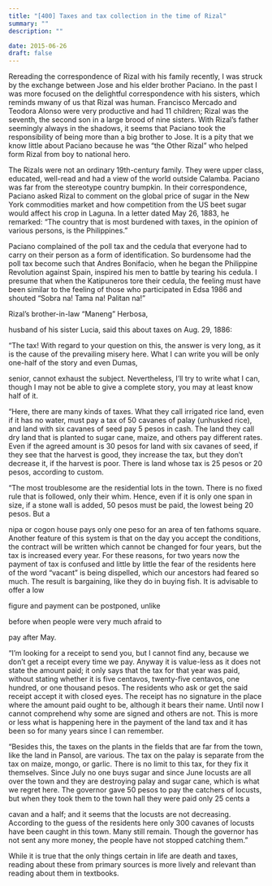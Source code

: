 ```yaml
---
title: "[400] Taxes and tax collection in the time of Rizal"
summary: ""
description: ""

date: 2015-06-26
draft: false
---
```


Rereading the correspondence of Rizal with his family recently, I was struck by the exchange between Jose and his elder brother Paciano. In the past I was more focused on the delightful correspondence with his sisters, which reminds mwany of us that Rizal was human. Francisco Mercado and Teodora Alonso were very productive and had 11 children; Rizal was the seventh, the second son in a large brood of nine sisters. With Rizal’s father seemingly always in the shadows, it seems that Paciano took the responsibility of being more than a big brother to Jose. It is a pity that we know little about Paciano because he was “the Other Rizal” who helped form Rizal from boy to national hero.

The Rizals were not an ordinary 19th-century family. They were upper class, educated, well-read and had a view of the world outside Calamba. Paciano was far from the stereotype country bumpkin. In their correspondence, Paciano asked Rizal to comment on the global price of sugar in the New York commodities market and how competition from the US beet sugar would affect his crop in Laguna. In a letter dated May 26, 1883, he remarked: “The country that is most burdened with taxes, in the opinion of various persons, is the Philippines.”

Paciano complained of the poll tax and the cedula that everyone had to carry on their person as a form of identification. So burdensome had the poll tax become such that Andres Bonifacio, when he began the Philippine Revolution against Spain, inspired his men to battle by tearing his cedula. I presume that when the Katipuneros tore their cedula, the feeling must have been similar to the feeling of those who participated in Edsa 1986 and shouted “Sobra na! Tama na! Palitan na!”

Rizal’s brother-in-law “Maneng” Herbosa,

husband of his sister Lucia, said this about taxes on Aug. 29, 1886:

“The tax! With regard to your question on this, the answer is very long, as it is the cause of the prevailing misery here. What I can write you will be only one-half of the story and even Dumas,

senior, cannot exhaust the subject. Nevertheless, I’ll try to write what I can, though I may not be able to give a complete story, you may at least know half of it.

“Here, there are many kinds of taxes. What they call irrigated rice land, even if it has no water, must pay a tax of 50 cavanes of palay (unhusked rice), and land with six cavanes of seed pay 5 pesos in cash. The land they call dry land that is planted to sugar cane, maize, and others pay different rates. Even if the agreed amount is 30 pesos for land with six cavanes of seed, if they see that the harvest is good, they increase the tax, but they don’t decrease it, if the harvest is poor. There is land whose tax is 25 pesos or 20 pesos, according to custom.

“The most troublesome are the residential lots in the town. There is no fixed rule that is followed, only their whim. Hence, even if it is only one span in size, if a stone wall is added, 50 pesos must be paid, the lowest being 20 pesos. But a

nipa or cogon house pays only one peso for an area of ten fathoms square. Another feature of this system is that on the day you accept the conditions, the contract will be written which cannot be changed for four years, but the tax is increased every year. For these reasons, for two years now the payment of tax is confused and little by little the fear of the residents here of the word “vacant” is being dispelled, which our ancestors had feared so much. The result is bargaining, like they do in buying fish. It is advisable to offer a low

figure and payment can be postponed, unlike

before when people were very much afraid to

pay after May.

“I’m looking for a receipt to send you, but I cannot find any, because we don’t get a receipt every time we pay. Anyway it is value-less as it does not state the amount paid; it only says that the tax for that year was paid, without stating whether it is five centavos, twenty-five centavos, one hundred, or one thousand pesos. The residents who ask or get the said receipt accept it with closed eyes. The receipt has no signature in the place where the amount paid ought to be, although it bears their name. Until now I cannot comprehend why some are signed and others are not. This is more or less what is happening here in the payment of the land tax and it has been so for many years since I can remember.

“Besides this, the taxes on the plants in the fields that are far from the town, like the land in Pansol, are various. The tax on the palay is separate from the tax on maize, mongo, or garlic. There is no limit to this tax, for they fix it themselves. Since July no one buys sugar and since June locusts are all over the town and they are destroying palay and sugar cane, which is what we regret here. The governor gave 50 pesos to pay the catchers of locusts, but when they took them to the town hall they were paid only 25 cents a

cavan and a half; and it seems that the locusts are not decreasing. According to the guess of the residents here only 300 cavanes of locusts have been caught in this town. Many still remain. Though the governor has not sent any more money, the people have not stopped catching them.”

While it is true that the only things certain in life are death and taxes, reading about these from primary sources is more lively and relevant than reading about them in textbooks.
